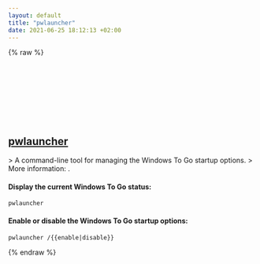 ```yaml
---
layout: default
title: "pwlauncher"
date: 2021-06-25 18:12:13 +02:00
---
```

{% raw %}
<h2 id="pwlauncher">
  <a href="/en/windows/pwlauncher.html">pwlauncher</a> <a href="#pwlauncher"><svg class="icon">
    <use href="/assets/images/unicode_sprite.svg#link" />
  </svg></a>
</h2>
> A command-line tool for managing the Windows To Go startup options.
> More information: <https://docs.microsoft.com/windows-server/administration/windows-commands/pwlauncher>.

#### Display the current Windows To Go status:
```shell
pwlauncher
```
#### Enable or disable the Windows To Go startup options:
```shell
pwlauncher /{{enable|disable}}
```
{% endraw %}